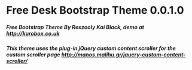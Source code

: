 Free Desk Bootstrap Theme 0.0.1.0
=========================
##### Free Bootstrap Theme By Rexzooly Kai Black, demo at http://kurobox.co.uk
##### This theme uses the plug-in jQuery custom content scroller for the custom scroller page http://manos.malihu.gr/jquery-custom-content-scroller/
